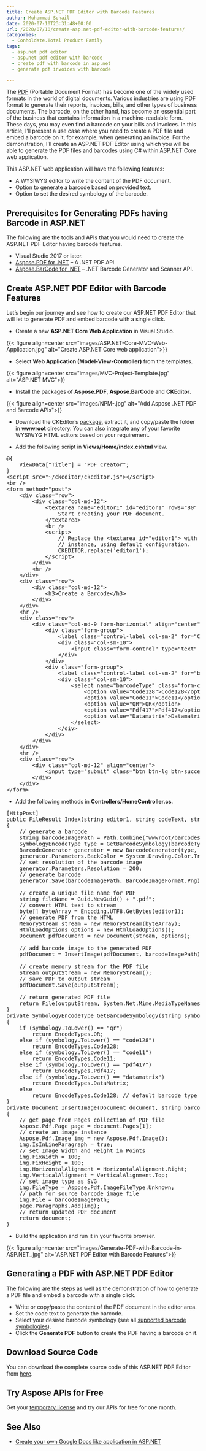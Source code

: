 ```yaml
---
title: Create ASP.NET PDF Editor with Barcode Features
author: Muhammad Sohail
date: 2020-07-10T23:31:48+00:00
url: /2020/07/10/create-asp.net-pdf-editor-with-barcode-features/
categories:
  - Conholdate.Total Product Family
tags:
  - asp.net pdf editor
  - asp.net pdf editor with barcode
  - create pdf with barcode in asp.net
  - generate pdf invoices with barcode

---
```

The [PDF][1] (Portable Document Format) has become one of the widely used formats in the world of digital documents. Various industries are using PDF format to generate their reports, invoices, bills, and other types of business documents. The barcode, on the other hand, has become an essential part of the business that contains information in a machine-readable form. These days, you may even find a barcode on your bills and invoices. In this article, I&#8217;ll present a use case where you need to create a PDF file and embed a barcode on it, for example, when generating an invoice. For the demonstration, I&#8217;ll create an ASP.NET PDF Editor using which you will be able to generate the PDF files and barcodes using C# within ASP.NET Core web application.

This ASP.NET web application will have the following features:

  * A WYSIWYG editor to write the content of the PDF document.
  * Option to generate a barcode based on provided text.
  * Option to set the desired symbology of the barcode.

## Prerequisites for Generating PDFs having Barcode in ASP.NET

The following are the tools and APIs that you would need to create the ASP.NET PDF Editor having barcode features.

  * Visual Studio 2017 or later.
  * [Aspose.PDF for .NET][2] &#8211; A .NET PDF API.
  * [Aspose.BarCode for .NET][3] &#8211; .NET Barcode Generator and Scanner API.

## Create ASP.NET PDF Editor with Barcode Features

Let&#8217;s begin our journey and see how to create our ASP.NET PDF Editor that will let to generate PDF and embed barcode with a single click. 

  * Create a new&nbsp;**ASP.NET Core Web Application**&nbsp;in Visual Studio. 

{{< figure align=center src="images/ASP.NET-Core-MVC-Web-Application.jpg" alt="Create ASP.NET Core web application">}}
 

  * Select&nbsp;**Web Application (Model-View-Controller)**&nbsp;from the templates.

{{< figure align=center src="images/MVC-Project-Template.jpg" alt="ASP.NET MVC">}}
 

  * Install the packages of&nbsp;**Aspose.PDF**, **Aspose.BarCode**&nbsp;and&nbsp;**CKEditor**.

{{< figure align=center src="images/NPM-.jpg" alt="Add Aspose .NET PDF and Barcode APIs">}}
 

  * Download the CKEditor’s&nbsp;[package][4], extract it, and copy/paste the folder in&nbsp;**wwwroot**&nbsp;directory. You can also integrate any of your favorite WYSIWYG HTML editors based on your requirement.

  * Add the following script in **Views/Home/index.cshtml** view. 

<pre class="EnlighterJSRAW" data-enlighter-language="html" data-enlighter-theme="" data-enlighter-highlight="" data-enlighter-linenumbers="" data-enlighter-lineoffset="" data-enlighter-title="" data-enlighter-group="">@{
    ViewData["Title"] = "PDF Creator";
}
&lt;script src="~/ckeditor/ckeditor.js"&gt;&lt;/script&gt;
&lt;br /&gt;
&lt;form method="post"&gt;
    &lt;div class="row"&gt;
        &lt;div class="col-md-12"&gt;
            &lt;textarea name="editor1" id="editor1" rows="80" cols="80"&gt;
                Start creating your PDF document.
            &lt;/textarea&gt;
            &lt;br /&gt;
            &lt;script&gt;
                // Replace the &lt;textarea id="editor1"&gt; with a CKEditor
                // instance, using default configuration.
                CKEDITOR.replace('editor1');
            &lt;/script&gt;
        &lt;/div&gt;
        &lt;hr /&gt;
    &lt;/div&gt;
    &lt;div class="row"&gt;
        &lt;div class="col-md-12"&gt;
            &lt;h3&gt;Create a Barcode&lt;/h3&gt;
        &lt;/div&gt;
    &lt;/div&gt;
    &lt;hr /&gt;
    &lt;div class="row"&gt;
        &lt;div class="col-md-9 form-horizontal" align="center"&gt;
            &lt;div class="form-group"&gt;
                &lt;label class="control-label col-sm-2" for="CodeText"&gt;Code Text&lt;/label&gt;
                &lt;div class="col-sm-10"&gt;
                    &lt;input class="form-control" type="text" name="codeText" id="codeText" placeholder="Code text" /&gt;
                &lt;/div&gt;
            &lt;/div&gt;
            &lt;div class="form-group"&gt;
                &lt;label class="control-label col-sm-2" for="barcodeType"&gt;Symbology&lt;/label&gt;
                &lt;div class="col-sm-10"&gt;
                    &lt;select name="barcodeType" class="form-control"&gt;
                        &lt;option value="Code128"&gt;Code128&lt;/option&gt;
                        &lt;option value="Code11"&gt;Code11&lt;/option&gt;
                        &lt;option value="QR"&gt;QR&lt;/option&gt;
                        &lt;option value="Pdf417"&gt;Pdf417&lt;/option&gt;
                        &lt;option value="Datamatrix"&gt;Datamatrix&lt;/option&gt;
                    &lt;/select&gt;
                &lt;/div&gt;
            &lt;/div&gt;
        &lt;/div&gt;
    &lt;/div&gt;
    &lt;hr /&gt;
    &lt;div class="row"&gt;
        &lt;div class="col-md-12" align="center"&gt;
            &lt;input type="submit" class="btn btn-lg btn-success" value="Generate PDF" /&gt;
        &lt;/div&gt;
    &lt;/div&gt;
&lt;/form&gt;</pre>

  * Add the following methods in **Controllers/HomeController.cs**.

<pre class="EnlighterJSRAW" data-enlighter-language="csharp" data-enlighter-theme="" data-enlighter-highlight="" data-enlighter-linenumbers="" data-enlighter-lineoffset="" data-enlighter-title="" data-enlighter-group="">[HttpPost]
public FileResult Index(string editor1, string codeText, string barcodeType)
{
	// generate a barcode
	string barcodeImagePath = Path.Combine("wwwroot/barcodes/", Guid.NewGuid() + ".png");
	SymbologyEncodeType type = GetBarcodeSymbology(barcodeType);
	BarcodeGenerator generator = new BarcodeGenerator(type, codeText);
	generator.Parameters.BackColor = System.Drawing.Color.Transparent;
	// set resolution of the barcode image
	generator.Parameters.Resolution = 200;
	// generate barcode
	generator.Save(barcodeImagePath, BarCodeImageFormat.Png);

	// create a unique file name for PDF
	string fileName = Guid.NewGuid() + ".pdf";
	// convert HTML text to stream
	byte[] byteArray = Encoding.UTF8.GetBytes(editor1);
	// generate PDF from the HTML
	MemoryStream stream = new MemoryStream(byteArray);
	HtmlLoadOptions options = new HtmlLoadOptions();
	Document pdfDocument = new Document(stream, options);

	// add barcode image to the generated PDF 
	pdfDocument = InsertImage(pdfDocument, barcodeImagePath);

	// create memory stream for the PDF file
	Stream outputStream = new MemoryStream();
	// save PDF to output stream
	pdfDocument.Save(outputStream);

	// return generated PDF file
	return File(outputStream, System.Net.Mime.MediaTypeNames.Application.Pdf, fileName);
}
private SymbologyEncodeType GetBarcodeSymbology(string symbology)
{
	if (symbology.ToLower() == "qr")
		return EncodeTypes.QR;
	else if (symbology.ToLower() == "code128")
		return EncodeTypes.Code128;
	else if (symbology.ToLower() == "code11")
		return EncodeTypes.Code11;
	else if (symbology.ToLower() == "pdf417")
		return EncodeTypes.Pdf417;
	else if (symbology.ToLower() == "datamatrix")
		return EncodeTypes.DataMatrix;
	else
		return EncodeTypes.Code128; // default barcode type
}
private Document InsertImage(Document document, string barcodeImagePath)
{
	// get page from Pages collection of PDF file
	Aspose.Pdf.Page page = document.Pages[1];
	// create an image instance
	Aspose.Pdf.Image img = new Aspose.Pdf.Image();
	img.IsInLineParagraph = true;
	// set Image Width and Height in Points
	img.FixWidth = 100;
	img.FixHeight = 100;
	img.HorizontalAlignment = HorizontalAlignment.Right;
	img.VerticalAlignment = VerticalAlignment.Top;
	// set image type as SVG
	img.FileType = Aspose.Pdf.ImageFileType.Unknown;
	// path for source barcode image file
	img.File = barcodeImagePath;
	page.Paragraphs.Add(img);
	// return updated PDF document
	return document;
}</pre>

  * Build the application and run it in your favorite browser. 

{{< figure align=center src="images/Generate-PDF-with-Barcode-in-ASP.NET_.jpg" alt="ASP.NET PDF Editor with Barcode Features">}}
 

## Generating a PDF with ASP.NET PDF Editor

The following are the steps as well as the demonstration of how to generate a PDF file and embed a barcode with a single click.

  * Write or copy/paste the content of the PDF document in the editor area.
  * Set the code text to generate the barcode.
  * Select your desired barcode symbology (see all [supported barcode symbologies][5]).
  * Click the **Generate PDF** button to create the PDF having a barcode on it.<figure class="wp-block-embed-youtube wp-block-embed is-type-video is-provider-youtube wp-embed-aspect-4-3 wp-has-aspect-ratio">

<div class="wp-block-embed__wrapper">
</div></figure> 

## Download Source Code

You can download the complete source code of this ASP.NET PDF Editor from [here][6].

## Try Aspose APIs for Free

Get your [temporary license][7] and try our APIs for free for one month. 

## See Also

  * [Create your own Google Docs like application in ASP.NET][8]

 [1]: https://docs.fileformat.com/pdf/
 [2]: https://products.aspose.com/pdf/net
 [3]: https://products.aspose.com/barcode/net
 [4]: https://ckeditor.com/ckeditor-4/download/
 [5]: https://docs.aspose.com/display/barcodenet/Barcode+Supported+Symbologies
 [6]: https://github.com/usman-aziz/ASP.NET-PDF-Editor-with-Barcode
 [7]: https://purchase.conholdate.com/temporary-license
 [8]: https://blog.conholdate.com/2020/06/22/build-your-own-google-docs-like-app/




